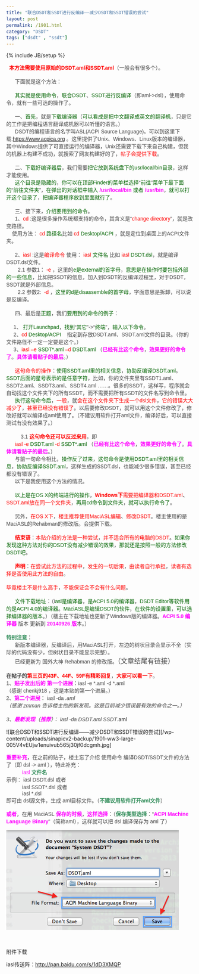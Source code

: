 ```yaml
---
title: "联合DSDT和SSDT进行反编译——减少DSDT和SSDT错误的尝试"
layout: post
permalink: /1901.html
category: "DSDT"
tags: ["dsdt" , "ssdt"]
---
```

{% include JB/setup %}

<span style="font-size: 14px;"><span style="word-wrap: break-word; color: #444444; font-family: tahoma, 'Hiragino Sans GB', 'Wenquanyi Micro Hei', 微软雅黑, Arial, Verdana, sans-serif;"> <span style="word-wrap: break-word; font-weight: bold;"> <span style="word-wrap: break-word; color: #ff0000;">本方法需要使用原始的DSDT.aml和SSDT.aml</span></span>（一般会有很多个）。<br style="word-wrap: break-word;" /><br style="word-wrap: break-word;" />      下面就是这个方法：<br style="word-wrap: break-word;" /><br style="word-wrap: break-word;" />      <span style="word-wrap: break-word; color: #006400;">其实就是使用命令</span>，<span style="word-wrap: break-word; color: #006400;">联合DSDT</span>、<span style="word-wrap: break-word; color: #006400;">SSDT进行反编译</span>（即aml->dsl），使用命令，就有一些可选的操作了。<br style="word-wrap: break-word;" /><br style="word-wrap: break-word;" />      一、<span style="word-wrap: break-word; color: #006400;">首先</span>，就是<span style="word-wrap: break-word; color: #006400;">下载编译器</span>（<span style="word-wrap: break-word; color: #006400;">可以看成是把中文翻译成英文的翻译机</span>，只是它的工作是把编程语言翻译成机器可以听懂的语言。）<br style="word-wrap: break-word;" />      DSDT的编程语言的名字叫ASL(ACPI Source Language)。可以到这里下载:<a style="word-wrap: break-word; color: #2265a9;" href="https://www.acpica.org/" target="_blank">https://www.acpica.org</a> 。这里提供了Unix、Windows、Linux版本的编译器，其中Windows提供了可直接运行的编译器，Unix还需要下载下来自己构建，但我的机器上构建不成功，就搜索了网友构建好的了，<span style="word-wrap: break-word; color: #ff0000;">帖子会提供下载</span>。<br style="word-wrap: break-word;" /><br style="word-wrap: break-word;" />      二、<span style="word-wrap: break-word; color: #006400;">下载好编译器后</span>，我们需要<span style="word-wrap: break-word; color: #006400;">把它放到系统盘下的usr/local/bin目录</span>，这样才能使用。<br style="word-wrap: break-word;" />      <span style="word-wrap: break-word; color: #006400;">这个目录是隐藏的</span>，<span style="word-wrap: break-word; color: #006400;">你可以在顶部Finder的菜单栏选择</span>“<span style="word-wrap: break-word; color: #006400;">前往</span>”<span style="word-wrap: break-word; color: #006400;">菜单下最下面的</span>“<span style="word-wrap: break-word; color: #006400;">前往文件夹</span>”，<span style="word-wrap: break-word; color: #006400;">在弹出的对话框中输入 </span><span style="word-wrap: break-word; color: #ff00ff;"><span style="word-wrap: break-word; font-weight: bold;">/usr/local/bin</span></span><span style="word-wrap: break-word; color: #006400;"> 或者 </span><span style="word-wrap: break-word; color: #ff00ff;"><span style="word-wrap: break-word; font-weight: bold;">/usr/bin</span></span>，<span style="word-wrap: break-word; color: #006400;">就可以打开这个目录了</span>，<span style="word-wrap: break-word; color: #006400;">把编译器程序放到里面就行了</span>。<br style="word-wrap: break-word;" /><br style="word-wrap: break-word;" />      三、接下来，<span style="word-wrap: break-word; color: #006400;">介绍要用到的命令</span>。<br style="word-wrap: break-word;" />      1、<span style="word-wrap: break-word; color: #ff0000;">cd</span> :这是很多操作系统都支持的命令，其含义是“<span style="word-wrap: break-word; color: #ff0000;">change directory</span>”，就是改变路径。<br style="word-wrap: break-word;" />    使用方法： <span style="word-wrap: break-word; color: #ff0000;">cd </span><span style="word-wrap: break-word; color: #006400;">路径名</span>比如 <span style="word-wrap: break-word; color: #ff0000;">cd</span> <span style="word-wrap: break-word; color: #006400;">Desktop/ACPI</span> ，就是定位到桌面上的ACPI文件夹。<br style="word-wrap: break-word;" /><br style="word-wrap: break-word;" />      2、<span style="word-wrap: break-word; color: #ff0000;">iasl</span> :这是<span style="word-wrap: break-word; color: #ff0000;">编译命令</span> 使用： <span style="word-wrap: break-word; color: #ff0000;">iasl</span> <span style="word-wrap: break-word; color: #006400;">文件名</span> 比如 <span style="word-wrap: break-word; color: #ff0000;">iasl</span> <span style="word-wrap: break-word; color: #006400;">DSDT.dsl</span>，就是编译DSDT.dsl文件。<br style="word-wrap: break-word;" />        2.1 参数1： <span style="word-wrap: break-word; color: #ff0000;">-e</span> ，这里的<span style="word-wrap: break-word; color: #006400;">e是external的首字母</span>，<span style="word-wrap: break-word; color: #006400;">意思是在操作时要包括外部的一些信息</span>，比如把SSDT的信息，加入到DSDT的反编译过程里，对于DSDT，SSDT就是外部信息。<br style="word-wrap: break-word;" />        2.2 参数2:  <span style="word-wrap: break-word; color: #ff0000;">-d</span> ，<span style="word-wrap: break-word; color: #006400;">这里的d是disassemble的首字母</span>，字面意思是拆卸，可以说是反编译。<br style="word-wrap: break-word;" /><br style="word-wrap: break-word;" />      四、最后是<span style="word-wrap: break-word; color: #006400;">正题</span>，我们<span style="word-wrap: break-word; color: #006400;">要用到的命令的例子</span>：<br style="word-wrap: break-word;" /><br style="word-wrap: break-word;" />     1、 <span style="word-wrap: break-word; color: #006400;">打开Launchpad</span>，<span style="word-wrap: break-word; color: #006400;">找到</span>“<span style="word-wrap: break-word; color: #006400;">其它</span>”->“<span style="word-wrap: break-word; color: #006400;">终端</span>”，<span style="word-wrap: break-word; color: #006400;">输入以下命令</span>。<br style="word-wrap: break-word;" />     2、<span style="word-wrap: break-word; color: #ff0000;">cd </span><span style="word-wrap: break-word; color: #006400;">Desktop/ACPI</span>    指定到存放DSDT.aml、SSDT.aml文件的目录。</span><span style="word-wrap: break-word; color: #444444; font-family: tahoma, 'Hiragino Sans GB', 'Wenquanyi Micro Hei', 微软雅黑, Arial, Verdana, sans-serif;">（你的文件路径不一定一定要是这个。）</span><span style="word-wrap: break-word; color: #444444; font-family: tahoma, 'Hiragino Sans GB', 'Wenquanyi Micro Hei', 微软雅黑, Arial, Verdana, sans-serif;"><br style="word-wrap: break-word;" />     3、<span style="word-wrap: break-word; color: #ff0000;">iasl</span> <span style="word-wrap: break-word; color: #ff0000;">–e</span> <span style="word-wrap: break-word; color: #006400;">SSDT*.aml</span> <span style="word-wrap: break-word; color: #ff0000;">–d</span> <span style="word-wrap: break-word; color: #006400;">DSDT.aml </span></span><span style="word-wrap: break-word; color: #444444; font-family: tahoma, 'Hiragino Sans GB', 'Wenquanyi Micro Hei', 微软雅黑, Arial, Verdana, sans-serif;">（<span style="word-wrap: break-word; font-weight: bold;"><span style="word-wrap: break-word; color: #ff00ff;">已经有比这个命令</span></span>，</span><span style="word-wrap: break-word; font-family: tahoma, 'Hiragino Sans GB', 'Wenquanyi Micro Hei', 微软雅黑, Arial, Verdana, sans-serif; color: #ff00ff;"><span style="word-wrap: break-word;"><span style="word-wrap: break-word; font-weight: bold;">效果更好的命令了</span></span></span><span style="word-wrap: break-word; color: #444444; font-family: tahoma, 'Hiragino Sans GB', 'Wenquanyi Micro Hei', 微软雅黑, Arial, Verdana, sans-serif;">。<span style="word-wrap: break-word; color: #ff00ff;"><span style="word-wrap: break-word; font-weight: bold;">具体</span></span></span><span style="word-wrap: break-word; font-family: tahoma, 'Hiragino Sans GB', 'Wenquanyi Micro Hei', 微软雅黑, Arial, Verdana, sans-serif; color: #ff00ff;"><span style="word-wrap: break-word;"><span style="word-wrap: break-word; font-weight: bold;">请看贴子的最后</span></span></span><span style="word-wrap: break-word; color: #444444; font-family: tahoma, 'Hiragino Sans GB', 'Wenquanyi Micro Hei', 微软雅黑, Arial, Verdana, sans-serif;">。）</span><span style="word-wrap: break-word; color: #444444; font-family: tahoma, 'Hiragino Sans GB', 'Wenquanyi Micro Hei', 微软雅黑, Arial, Verdana, sans-serif;"><br style="word-wrap: break-word;" /><br style="word-wrap: break-word;" />      <span style="word-wrap: break-word; color: #ff0000;">这句命令的操作</span>：<span style="word-wrap: break-word; color: #006400;">使用SSDT.aml里的相关信息</span>，<span style="word-wrap: break-word; color: #006400;">协助反编译DSDT.aml</span>。<span style="word-wrap: break-word; color: #006400;">SSDT后面的星号表示的是任意字符</span>，比如，你的文件夹里有SSDT1.aml、SSDT2.aml、SSDT3.aml、SSDT4.aml ……。很多的SSDT，这样写，程序就会自动找这个文件夹下的所有SSDT，而不需要把所有SSDT的文件名写到命令里。</span><span style="word-wrap: break-word; color: #444444; font-family: tahoma, 'Hiragino Sans GB', 'Wenquanyi Micro Hei', 微软雅黑, Arial, Verdana, sans-serif;"> <br style="word-wrap: break-word;" />      <span style="word-wrap: break-word; color: #006400;">执行这句命令后</span>，<span style="word-wrap: break-word; color: #ff0000;">一般</span>，就<span style="word-wrap: break-word; color: #ff0000;">会在这个文件夹下生成一个dsl文件</span>，<span style="word-wrap: break-word; color: #ff0000;">它的错误大大减少了</span>，<span style="word-wrap: break-word; color: #ff0000;">甚至已经没有错误了</span>。以后要修改DSDT，就可以用这个文件修改了，修改好就可以编译成aml使用了。（不建议用软件打开aml文件，编译好后，可以直接测试有没有效果了。）</span></span><br style="word-wrap: break-word; color: #444444; font-family: tahoma, 'Hiragino Sans GB', 'Wenquanyi Micro Hei', 微软雅黑, Arial, Verdana, sans-serif; font-size: 14px;" /><br style="word-wrap: break-word; color: #444444; font-family: tahoma, 'Hiragino Sans GB', 'Wenquanyi Micro Hei', 微软雅黑, Arial, Verdana, sans-serif; font-size: 14px;" /><span style="font-size: 14px;"><span style="word-wrap: break-word; color: #444444; font-family: tahoma, 'Hiragino Sans GB', 'Wenquanyi Micro Hei', 微软雅黑, Arial, Verdana, sans-serif;">          3.1 </span><span style="word-wrap: break-word; color: #444444; font-family: tahoma, 'Hiragino Sans GB', 'Wenquanyi Micro Hei', 微软雅黑, Arial, Verdana, sans-serif;"><span style="word-wrap: break-word; color: #ff0000;"><span style="word-wrap: break-word; font-weight: bold;">这句命令还可以反过来用</span></span></span><span style="word-wrap: break-word; color: #444444; font-family: tahoma, 'Hiragino Sans GB', 'Wenquanyi Micro Hei', 微软雅黑, Arial, Verdana, sans-serif;">，即</span></span><br style="word-wrap: break-word; color: #444444; font-family: tahoma, 'Hiragino Sans GB', 'Wenquanyi Micro Hei', 微软雅黑, Arial, Verdana, sans-serif; font-size: 14px;" /><span style="font-size: 14px;"><span style="word-wrap: break-word; color: #444444; font-family: tahoma, 'Hiragino Sans GB', 'Wenquanyi Micro Hei', 微软雅黑, Arial, Verdana, sans-serif;">      </span><span style="word-wrap: break-word; color: #444444; font-family: tahoma, 'Hiragino Sans GB', 'Wenquanyi Micro Hei', 微软雅黑, Arial, Verdana, sans-serif;"><span style="word-wrap: break-word; color: #ff0000;">iasl</span> <span style="word-wrap: break-word; color: #ff0000;">-e</span> <span style="word-wrap: break-word; color: #006400;">DSDT.aml </span><span style="word-wrap: break-word; color: #ff0000;">-d</span> <span style="word-wrap: break-word; color: #006400;">SSDT*.aml </span></span><span style="word-wrap: break-word; color: #444444; font-family: tahoma, 'Hiragino Sans GB', 'Wenquanyi Micro Hei', 微软雅黑, Arial, Verdana, sans-serif;">（<span style="word-wrap: break-word; color: #ff00ff;"><span style="word-wrap: break-word; font-weight: bold;">已经</span></span></span><span style="word-wrap: break-word; font-family: tahoma, 'Hiragino Sans GB', 'Wenquanyi Micro Hei', 微软雅黑, Arial, Verdana, sans-serif; color: #ff00ff;"><span style="word-wrap: break-word;"><span style="word-wrap: break-word; font-weight: bold;">有比这个命令</span></span></span><span style="word-wrap: break-word; color: #444444; font-family: tahoma, 'Hiragino Sans GB', 'Wenquanyi Micro Hei', 微软雅黑, Arial, Verdana, sans-serif;">，</span><span style="word-wrap: break-word; font-family: tahoma, 'Hiragino Sans GB', 'Wenquanyi Micro Hei', 微软雅黑, Arial, Verdana, sans-serif; color: #ff00ff;"><span style="word-wrap: break-word;"><span style="word-wrap: break-word; font-weight: bold;">效果更好的命令了</span></span></span><span style="word-wrap: break-word; color: #444444; font-family: tahoma, 'Hiragino Sans GB', 'Wenquanyi Micro Hei', 微软雅黑, Arial, Verdana, sans-serif;">。<span style="word-wrap: break-word; color: #ff00ff;"><span style="word-wrap: break-word; font-weight: bold;">具体</span></span></span><span style="word-wrap: break-word; font-family: tahoma, 'Hiragino Sans GB', 'Wenquanyi Micro Hei', 微软雅黑, Arial, Verdana, sans-serif; color: #ff00ff;"><span style="word-wrap: break-word;"><span style="word-wrap: break-word; font-weight: bold;">请看贴子的最后</span></span></span><span style="word-wrap: break-word; color: #444444; font-family: tahoma, 'Hiragino Sans GB', 'Wenquanyi Micro Hei', 微软雅黑, Arial, Verdana, sans-serif;">。）</span></span><br style="word-wrap: break-word; color: #444444; font-family: tahoma, 'Hiragino Sans GB', 'Wenquanyi Micro Hei', 微软雅黑, Arial, Verdana, sans-serif; font-size: 14px;" /><span style="word-wrap: break-word; color: #444444; font-family: tahoma, 'Hiragino Sans GB', 'Wenquanyi Micro Hei', 微软雅黑, Arial, Verdana, sans-serif; font-size: 14px;">      与前一句命令相比，<span style="word-wrap: break-word; color: #006400;">操作反了过来</span>，<span style="word-wrap: break-word; color: #006400;">这句命令是使用DSDT.aml里的相关信息</span>，<span style="word-wrap: break-word; color: #006400;">协助反编译SSDT.aml</span>，这样生成的SSDT.dsl，也能减少很多错误，甚至已经都没有错误了。</span><br style="word-wrap: break-word; color: #444444; font-family: tahoma, 'Hiragino Sans GB', 'Wenquanyi Micro Hei', 微软雅黑, Arial, Verdana, sans-serif; font-size: 14px;" /><span style="font-size: 14px;"><span style="word-wrap: break-word; color: #444444; font-family: tahoma, 'Hiragino Sans GB', 'Wenquanyi Micro Hei', 微软雅黑, Arial, Verdana, sans-serif;">      以下是我使用这个方法的情况。<br style="word-wrap: break-word;" /><br style="word-wrap: break-word;" />     <span style="word-wrap: break-word; color: #006400;"> 以上是在OS X的终端进行的操作</span>，<span style="word-wrap: break-word; color: #ff0000;"><span style="word-wrap: break-word; font-weight: bold;">Windows下</span>需要把编译器和</span></span><span style="word-wrap: break-word; color: #444444; font-family: tahoma, 'Hiragino Sans GB', 'Wenquanyi Micro Hei', 微软雅黑, Arial, Verdana, sans-serif;"><span style="word-wrap: break-word; color: #ff0000;">DSDT.aml</span></span><span style="word-wrap: break-word; font-family: tahoma, 'Hiragino Sans GB', 'Wenquanyi Micro Hei', 微软雅黑, Arial, Verdana, sans-serif;"><span style="word-wrap: break-word;">、</span></span><span style="word-wrap: break-word; color: #444444; font-family: tahoma, 'Hiragino Sans GB', 'Wenquanyi Micro Hei', 微软雅黑, Arial, Verdana, sans-serif;"><span style="word-wrap: break-word; color: #ff0000;">SSDT.aml放在同一个文件夹</span>，</span><span style="word-wrap: break-word; font-family: tahoma, 'Hiragino Sans GB', 'Wenquanyi Micro Hei', 微软雅黑, Arial, Verdana, sans-serif; color: #006400;"><span style="word-wrap: break-word;">再用cd命令到文件夹</span></span><span style="word-wrap: break-word; color: #444444; font-family: tahoma, 'Hiragino Sans GB', 'Wenquanyi Micro Hei', 微软雅黑, Arial, Verdana, sans-serif;">，</span><span style="word-wrap: break-word; font-family: tahoma, 'Hiragino Sans GB', 'Wenquanyi Micro Hei', 微软雅黑, Arial, Verdana, sans-serif; color: #006400;"><span style="word-wrap: break-word;">就可以执行命令了</span></span><span style="word-wrap: break-word; color: #444444; font-family: tahoma, 'Hiragino Sans GB', 'Wenquanyi Micro Hei', 微软雅黑, Arial, Verdana, sans-serif;">。</span></span><br style="word-wrap: break-word; color: #444444; font-family: tahoma, 'Hiragino Sans GB', 'Wenquanyi Micro Hei', 微软雅黑, Arial, Verdana, sans-serif; font-size: 14px;" /><br style="word-wrap: break-word; color: #444444; font-family: tahoma, 'Hiragino Sans GB', 'Wenquanyi Micro Hei', 微软雅黑, Arial, Verdana, sans-serif; font-size: 14px;" /><span style="font-size: 14px;"><span style="word-wrap: break-word; color: #444444; font-family: tahoma, 'Hiragino Sans GB', 'Wenquanyi Micro Hei', 微软雅黑, Arial, Verdana, sans-serif;">      另外，</span><span style="word-wrap: break-word; font-family: tahoma, 'Hiragino Sans GB', 'Wenquanyi Micro Hei', 微软雅黑, Arial, Verdana, sans-serif; color: #ff0000;"><span style="word-wrap: break-word;">在OS X下</span></span><span style="word-wrap: break-word; color: #444444; font-family: tahoma, 'Hiragino Sans GB', 'Wenquanyi Micro Hei', 微软雅黑, Arial, Verdana, sans-serif;">，</span><span style="word-wrap: break-word; font-family: tahoma, 'Hiragino Sans GB', 'Wenquanyi Micro Hei', 微软雅黑, Arial, Verdana, sans-serif; color: #ff0000;"><span style="word-wrap: break-word;">楼主推荐使用MaciASL编辑</span></span><span style="word-wrap: break-word; color: #444444; font-family: tahoma, 'Hiragino Sans GB', 'Wenquanyi Micro Hei', 微软雅黑, Arial, Verdana, sans-serif;">、</span><span style="word-wrap: break-word; font-family: tahoma, 'Hiragino Sans GB', 'Wenquanyi Micro Hei', 微软雅黑, Arial, Verdana, sans-serif; color: #ff0000;"><span style="word-wrap: break-word;">修改DSDT</span></span><span style="word-wrap: break-word; color: #444444; font-family: tahoma, 'Hiragino Sans GB', 'Wenquanyi Micro Hei', 微软雅黑, Arial, Verdana, sans-serif;">。楼主使用的是MaciASL的Rehabman的修改版。会提供下载。</span></span><br style="word-wrap: break-word; color: #444444; font-family: tahoma, 'Hiragino Sans GB', 'Wenquanyi Micro Hei', 微软雅黑, Arial, Verdana, sans-serif; font-size: 14px;" /><br style="word-wrap: break-word; color: #444444; font-family: tahoma, 'Hiragino Sans GB', 'Wenquanyi Micro Hei', 微软雅黑, Arial, Verdana, sans-serif; font-size: 14px;" /><span style="font-size: 14px;"><span style="word-wrap: break-word; color: #444444; font-family: tahoma, 'Hiragino Sans GB', 'Wenquanyi Micro Hei', 微软雅黑, Arial, Verdana, sans-serif;">      </span><span style="word-wrap: break-word; font-family: tahoma, 'Hiragino Sans GB', 'Wenquanyi Micro Hei', 微软雅黑, Arial, Verdana, sans-serif; color: #ff0000;"><span style="word-wrap: break-word;"><span style="word-wrap: break-word; font-weight: bold;">结束语</span></span></span><span style="word-wrap: break-word; color: #444444; font-family: tahoma, 'Hiragino Sans GB', 'Wenquanyi Micro Hei', 微软雅黑, Arial, Verdana, sans-serif;">：</span><span style="word-wrap: break-word; font-family: tahoma, 'Hiragino Sans GB', 'Wenquanyi Micro Hei', 微软雅黑, Arial, Verdana, sans-serif; color: #ff0000;"><span style="word-wrap: break-word;">本贴介绍的方法是一种尝试</span></span><span style="word-wrap: break-word; color: #444444; font-family: tahoma, 'Hiragino Sans GB', 'Wenquanyi Micro Hei', 微软雅黑, Arial, Verdana, sans-serif;">，</span><span style="word-wrap: break-word; font-family: tahoma, 'Hiragino Sans GB', 'Wenquanyi Micro Hei', 微软雅黑, Arial, Verdana, sans-serif; color: #ff0000;"><span style="word-wrap: break-word;">并不适合所有的电脑的DSDT</span></span><span style="word-wrap: break-word; color: #444444; font-family: tahoma, 'Hiragino Sans GB', 'Wenquanyi Micro Hei', 微软雅黑, Arial, Verdana, sans-serif;">。</span><span style="word-wrap: break-word; font-family: tahoma, 'Hiragino Sans GB', 'Wenquanyi Micro Hei', 微软雅黑, Arial, Verdana, sans-serif; color: #006400;"><span style="word-wrap: break-word;">如果你发现这种方法对你的DSDT没有减少错误的效果</span></span><span style="word-wrap: break-word; color: #444444; font-family: tahoma, 'Hiragino Sans GB', 'Wenquanyi Micro Hei', 微软雅黑, Arial, Verdana, sans-serif;">，</span><span style="word-wrap: break-word; font-family: tahoma, 'Hiragino Sans GB', 'Wenquanyi Micro Hei', 微软雅黑, Arial, Verdana, sans-serif; color: #006400;"><span style="word-wrap: break-word;">那就还是按照一般的方法修改DSDT吧</span></span><span style="word-wrap: break-word; color: #444444; font-family: tahoma, 'Hiragino Sans GB', 'Wenquanyi Micro Hei', 微软雅黑, Arial, Verdana, sans-serif;">。</span></span><br style="word-wrap: break-word; color: #444444; font-family: tahoma, 'Hiragino Sans GB', 'Wenquanyi Micro Hei', 微软雅黑, Arial, Verdana, sans-serif; font-size: 14px;" /><br style="word-wrap: break-word; color: #444444; font-family: tahoma, 'Hiragino Sans GB', 'Wenquanyi Micro Hei', 微软雅黑, Arial, Verdana, sans-serif; font-size: 14px;" /><span style="font-size: 14px;"><span style="word-wrap: break-word; color: #444444; font-family: tahoma, 'Hiragino Sans GB', 'Wenquanyi Micro Hei', 微软雅黑, Arial, Verdana, sans-serif;">     </span><span style="word-wrap: break-word; font-weight: bold; color: #444444; font-family: tahoma, 'Hiragino Sans GB', 'Wenquanyi Micro Hei', 微软雅黑, Arial, Verdana, sans-serif;"> <span style="word-wrap: break-word; color: #ff0000;">声明</span></span><span style="word-wrap: break-word; color: #444444; font-family: tahoma, 'Hiragino Sans GB', 'Wenquanyi Micro Hei', 微软雅黑, Arial, Verdana, sans-serif;">：</span><span style="word-wrap: break-word; font-family: tahoma, 'Hiragino Sans GB', 'Wenquanyi Micro Hei', 微软雅黑, Arial, Verdana, sans-serif; color: #ff0000;"><span style="word-wrap: break-word;">在尝试此方法的过程中</span></span><span style="word-wrap: break-word; color: #444444; font-family: tahoma, 'Hiragino Sans GB', 'Wenquanyi Micro Hei', 微软雅黑, Arial, Verdana, sans-serif;">，</span><span style="word-wrap: break-word; font-family: tahoma, 'Hiragino Sans GB', 'Wenquanyi Micro Hei', 微软雅黑, Arial, Verdana, sans-serif; color: #ff0000;"><span style="word-wrap: break-word;">发生的一切后果</span></span><span style="word-wrap: break-word; color: #444444; font-family: tahoma, 'Hiragino Sans GB', 'Wenquanyi Micro Hei', 微软雅黑, Arial, Verdana, sans-serif;">，</span><span style="word-wrap: break-word; font-family: tahoma, 'Hiragino Sans GB', 'Wenquanyi Micro Hei', 微软雅黑, Arial, Verdana, sans-serif; color: #ff0000;"><span style="word-wrap: break-word;">由读者自行承担</span></span><span style="word-wrap: break-word; color: #444444; font-family: tahoma, 'Hiragino Sans GB', 'Wenquanyi Micro Hei', 微软雅黑, Arial, Verdana, sans-serif;">，</span><span style="word-wrap: break-word; font-family: tahoma, 'Hiragino Sans GB', 'Wenquanyi Micro Hei', 微软雅黑, Arial, Verdana, sans-serif; color: #ff0000;"><span style="word-wrap: break-word;">读者有选择是否使用此方法的自由</span></span><span style="word-wrap: break-word; color: #444444; font-family: tahoma, 'Hiragino Sans GB', 'Wenquanyi Micro Hei', 微软雅黑, Arial, Verdana, sans-serif;">。</span></span><br style="word-wrap: break-word; color: #444444; font-family: tahoma, 'Hiragino Sans GB', 'Wenquanyi Micro Hei', 微软雅黑, Arial, Verdana, sans-serif; font-size: 14px;" /><br style="word-wrap: break-word; color: #444444; font-family: tahoma, 'Hiragino Sans GB', 'Wenquanyi Micro Hei', 微软雅黑, Arial, Verdana, sans-serif; font-size: 14px;" /><span style="font-size: 14px;"><span style="word-wrap: break-word; font-family: tahoma, 'Hiragino Sans GB', 'Wenquanyi Micro Hei', 微软雅黑, Arial, Verdana, sans-serif; color: #ff0000;"><span style="word-wrap: break-word;">毕竟楼主不是什么高手</span></span><span style="word-wrap: break-word; color: #444444; font-family: tahoma, 'Hiragino Sans GB', 'Wenquanyi Micro Hei', 微软雅黑, Arial, Verdana, sans-serif;">，</span><span style="word-wrap: break-word; font-family: tahoma, 'Hiragino Sans GB', 'Wenquanyi Micro Hei', 微软雅黑, Arial, Verdana, sans-serif; color: #ff0000;"><span style="word-wrap: break-word;">不能保证会不会有什么问题</span></span><span style="word-wrap: break-word; color: #444444; font-family: tahoma, 'Hiragino Sans GB', 'Wenquanyi Micro Hei', 微软雅黑, Arial, Verdana, sans-serif;">。</span></span><br style="word-wrap: break-word; color: #444444; font-family: tahoma, 'Hiragino Sans GB', 'Wenquanyi Micro Hei', 微软雅黑, Arial, Verdana, sans-serif; font-size: 14px;" /><br style="word-wrap: break-word; color: #444444; font-family: tahoma, 'Hiragino Sans GB', 'Wenquanyi Micro Hei', 微软雅黑, Arial, Verdana, sans-serif; font-size: 14px;" /><span style="font-size: 14px;"><span style="word-wrap: break-word; color: #444444; font-family: tahoma, 'Hiragino Sans GB', 'Wenquanyi Micro Hei', 微软雅黑, Arial, Verdana, sans-serif;">      </span><span style="word-wrap: break-word; font-family: tahoma, 'Hiragino Sans GB', 'Wenquanyi Micro Hei', 微软雅黑, Arial, Verdana, sans-serif; color: #006400;"><span style="word-wrap: break-word;">文件下载地址</span></span><span style="word-wrap: break-word; color: #444444; font-family: tahoma, 'Hiragino Sans GB', 'Wenquanyi Micro Hei', 微软雅黑, Arial, Verdana, sans-serif;">：（i</span><span style="word-wrap: break-word; font-family: tahoma, 'Hiragino Sans GB', 'Wenquanyi Micro Hei', 微软雅黑, Arial, Verdana, sans-serif; color: #006400;"><span style="word-wrap: break-word;">asl</span></span><span style="word-wrap: break-word; font-family: tahoma, 'Hiragino Sans GB', 'Wenquanyi Micro Hei', 微软雅黑, Arial, Verdana, sans-serif; color: #006400;"><span style="word-wrap: break-word;">是编译器</span></span><span style="word-wrap: break-word; color: #444444; font-family: tahoma, 'Hiragino Sans GB', 'Wenquanyi Micro Hei', 微软雅黑, Arial, Verdana, sans-serif;">，</span><span style="word-wrap: break-word; font-family: tahoma, 'Hiragino Sans GB', 'Wenquanyi Micro Hei', 微软雅黑, Arial, Verdana, sans-serif; color: #006400;"><span style="word-wrap: break-word;">是ACPI 5.0的编译器</span></span><span style="word-wrap: break-word; color: #444444; font-family: tahoma, 'Hiragino Sans GB', 'Wenquanyi Micro Hei', 微软雅黑, Arial, Verdana, sans-serif;">，</span><span style="word-wrap: break-word; font-family: tahoma, 'Hiragino Sans GB', 'Wenquanyi Micro Hei', 微软雅黑, Arial, Verdana, sans-serif; color: #006400;"><span style="word-wrap: break-word;">DSDT Editor等软件用的是ACPI 4.0的编译器</span></span><span style="word-wrap: break-word; color: #444444; font-family: tahoma, 'Hiragino Sans GB', 'Wenquanyi Micro Hei', 微软雅黑, Arial, Verdana, sans-serif;">。</span><span style="word-wrap: break-word; font-family: tahoma, 'Hiragino Sans GB', 'Wenquanyi Micro Hei', 微软雅黑, Arial, Verdana, sans-serif; color: #006400;"><span style="word-wrap: break-word;">MaciASL是编辑DSDT的软件</span></span><span style="word-wrap: break-word; color: #444444; font-family: tahoma, 'Hiragino Sans GB', 'Wenquanyi Micro Hei', 微软雅黑, Arial, Verdana, sans-serif;">，</span><span style="word-wrap: break-word; font-family: tahoma, 'Hiragino Sans GB', 'Wenquanyi Micro Hei', 微软雅黑, Arial, Verdana, sans-serif; color: #006400;"><span style="word-wrap: break-word;">在软件的设置里</span></span><span style="word-wrap: break-word; color: #444444; font-family: tahoma, 'Hiragino Sans GB', 'Wenquanyi Micro Hei', 微软雅黑, Arial, Verdana, sans-serif;">，</span><span style="word-wrap: break-word; font-family: tahoma, 'Hiragino Sans GB', 'Wenquanyi Micro Hei', 微软雅黑, Arial, Verdana, sans-serif; color: #006400;"><span style="word-wrap: break-word;">可以选择编译器的版本</span></span><span style="word-wrap: break-word; color: #444444; font-family: tahoma, 'Hiragino Sans GB', 'Wenquanyi Micro Hei', 微软雅黑, Arial, Verdana, sans-serif;">。）（楼主在下载地址也更新了Windows版的编译器。</span><span style="word-wrap: break-word; font-family: tahoma, 'Hiragino Sans GB', 'Wenquanyi Micro Hei', 微软雅黑, Arial, Verdana, sans-serif; color: #ff00ff;"><span style="word-wrap: break-word;"><span style="word-wrap: break-word;"><span style="word-wrap: break-word; font-weight: bold;">ACPI 5.0 编译器</span></span></span></span><span style="word-wrap: break-word; color: #444444; font-family: tahoma, 'Hiragino Sans GB', 'Wenquanyi Micro Hei', 微软雅黑, Arial, Verdana, sans-serif;"><span style="word-wrap: break-word;"> 版本 更新到 </span></span><span style="word-wrap: break-word; font-family: tahoma, 'Hiragino Sans GB', 'Wenquanyi Micro Hei', 微软雅黑, Arial, Verdana, sans-serif; color: #ff00ff;"><span style="word-wrap: break-word;"><span style="word-wrap: break-word; font-weight: bold;"><span style="word-wrap: break-word;">20140926</span><span style="word-wrap: break-word;"> 版</span></span></span></span><span style="word-wrap: break-word; color: #444444; font-family: tahoma, 'Hiragino Sans GB', 'Wenquanyi Micro Hei', 微软雅黑, Arial, Verdana, sans-serif;"><span style="word-wrap: break-word;">本。</span></span><span style="word-wrap: break-word; color: #444444; font-family: tahoma, 'Hiragino Sans GB', 'Wenquanyi Micro Hei', 微软雅黑, Arial, Verdana, sans-serif;">）<br style="word-wrap: break-word;" /></span></span><br style="word-wrap: break-word; color: #444444; font-family: tahoma, 'Hiragino Sans GB', 'Wenquanyi Micro Hei', 微软雅黑, Arial, Verdana, sans-serif; font-size: 14px;" /><span style="font-size: 14px;"><span style="word-wrap: break-word; color: #444444; font-family: tahoma, 'Hiragino Sans GB', 'Wenquanyi Micro Hei', 微软雅黑, Arial, Verdana, sans-serif;"><span style="word-wrap: break-word; color: #2e8b57;"><span style="word-wrap: break-word; font-weight: bold;">特别注意</span></span></span><span style="word-wrap: break-word; color: #444444; font-family: tahoma, 'Hiragino Sans GB', 'Wenquanyi Micro Hei', 微软雅黑, Arial, Verdana, sans-serif;">：</span></span><br style="word-wrap: break-word; color: #444444; font-family: tahoma, 'Hiragino Sans GB', 'Wenquanyi Micro Hei', 微软雅黑, Arial, Verdana, sans-serif; font-size: 14px;" /><span style="word-wrap: break-word; color: #444444; font-family: tahoma, 'Hiragino Sans GB', 'Wenquanyi Micro Hei', 微软雅黑, Arial, Verdana, sans-serif; font-size: 14px;">      新版本编译器，反编译后，用MaciASL打开，左边的树状目录会显示不全（实际的代码没有少，但树状目录不能显示完整）。</span><br style="word-wrap: break-word; color: #444444; font-family: tahoma, 'Hiragino Sans GB', 'Wenquanyi Micro Hei', 微软雅黑, Arial, Verdana, sans-serif; font-size: 14px;" /><span style="font-size: 14px;"><span style="word-wrap: break-word; color: #444444; font-family: tahoma, 'Hiragino Sans GB', 'Wenquanyi Micro Hei', 微软雅黑, Arial, Verdana, sans-serif;">      已经更新为 国外大神 Rehabman 的修改版。</span><span style="word-wrap: break-word; color: #444444; font-family: tahoma, 'Hiragino Sans GB', 'Wenquanyi Micro Hei', 微软雅黑, Arial, Verdana, sans-serif;"><span style="font-size: large;">（文章结尾有链接）</span></span><span style="word-wrap: break-word; color: #444444; font-family: tahoma, 'Hiragino Sans GB', 'Wenquanyi Micro Hei', 微软雅黑, Arial, Verdana, sans-serif;"><br style="word-wrap: break-word;" /></span></span><br style="word-wrap: break-word; color: #444444; font-family: tahoma, 'Hiragino Sans GB', 'Wenquanyi Micro Hei', 微软雅黑, Arial, Verdana, sans-serif; font-size: 14px;" /><span style="font-size: 14px;"><span style="word-wrap: break-word; color: #444444; font-family: tahoma, 'Hiragino Sans GB', 'Wenquanyi Micro Hei', 微软雅黑, Arial, Verdana, sans-serif;"><span style="word-wrap: break-word; font-weight: bold;">在帖子的<span style="word-wrap: break-word; color: #ff0000;">第三页的43F、44F、59F有精彩回复</span></span>，<span style="word-wrap: break-word; color: #ff0000;"><span style="word-wrap: break-word; font-weight: bold;">大家可以看一下</span></span>。</span><span style="word-wrap: break-word; color: #444444; font-family: tahoma, 'Hiragino Sans GB', 'Wenquanyi Micro Hei', 微软雅黑, Arial, Verdana, sans-serif;"><br style="word-wrap: break-word;" /></span><span style="word-wrap: break-word; color: #444444; font-family: tahoma, 'Hiragino Sans GB', 'Wenquanyi Micro Hei', 微软雅黑, Arial, Verdana, sans-serif;">1、</span><span style="word-wrap: break-word; font-family: tahoma, 'Hiragino Sans GB', 'Wenquanyi Micro Hei', 微软雅黑, Arial, Verdana, sans-serif; color: #ff00ff;"><span style="word-wrap: break-word;"><span style="word-wrap: break-word; font-weight: bold;">贴子发出后的 第一个进展</span></span></span><span style="word-wrap: break-word; color: #444444; font-family: tahoma, 'Hiragino Sans GB', 'Wenquanyi Micro Hei', 微软雅黑, Arial, Verdana, sans-serif;">：iasl -e *.aml -d *.aml</span></span><br style="word-wrap: break-word; color: #444444; font-family: tahoma, 'Hiragino Sans GB', 'Wenquanyi Micro Hei', 微软雅黑, Arial, Verdana, sans-serif; font-size: 14px;" /><span style="font-size: 14px;"><span style="word-wrap: break-word; color: #444444; font-family: tahoma, 'Hiragino Sans GB', 'Wenquanyi Micro Hei', 微软雅黑, Arial, Verdana, sans-serif;">（感谢 chenkj918 ，这是本贴的第一个进展。）</span><span style="word-wrap: break-word; color: #444444; font-family: tahoma, 'Hiragino Sans GB', 'Wenquanyi Micro Hei', 微软雅黑, Arial, Verdana, sans-serif;"><br style="word-wrap: break-word;" />2、<span style="word-wrap: break-word; color: #ff00ff;"><span style="word-wrap: break-word; font-weight: bold;">第二个进展</span></span>： iasl -da *.aml<br style="word-wrap: break-word;" />（感谢 zmman 告诉楼主他的新发现。这是目前减少错误最有效的命令之一。）</span><span style="word-wrap: break-word; color: #444444; font-family: tahoma, 'Hiragino Sans GB', 'Wenquanyi Micro Hei', 微软雅黑, Arial, Verdana, sans-serif;"><br style="word-wrap: break-word;" /></span></span><br style="word-wrap: break-word; color: #444444; font-family: tahoma, 'Hiragino Sans GB', 'Wenquanyi Micro Hei', 微软雅黑, Arial, Verdana, sans-serif; font-size: 14px;" /><span style="font-size: 14px;"><span style="word-wrap: break-word; color: #444444; font-family: tahoma, 'Hiragino Sans GB', 'Wenquanyi Micro Hei', 微软雅黑, Arial, Verdana, sans-serif;">3、<span style="word-wrap: break-word; color: #ff00ff;"><span style="word-wrap: break-word; font-weight: bold;">最新发现</span></span>（<span style="word-wrap: break-word; color: #ff00ff;"><span style="word-wrap: break-word; font-weight: bold;">推荐</span></span>）： iasl -da DSDT.aml SSDT*.aml</span></span>

![联合DSDT和SSDT进行反编译——减少DSDT和SSDT错误的尝试][/wp-content/uploads/sinapicv2-backup/1901-ww3-large-005V4vEUjw1enuivub565j30jf0dcgmh.jpg]

<p style="word-wrap: break-word; margin: 0px; padding: 0px; color: #444444; font-family: tahoma, 'Hiragino Sans GB', 'Wenquanyi Micro Hei', 微软雅黑, Arial, Verdana, sans-serif; font-size: 14px;" align="left">
  <span style="font-size: 14px;"><span style="word-wrap: break-word;"><span style="word-wrap: break-word;"><span style="word-wrap: break-word; color: #ff00ff;"><span style="word-wrap: break-word; font-weight: bold;">重要补充</span></span></span></span>，<span style="word-wrap: break-word;">在之前的贴子，楼主忘了介绍 使用命令 编译DSDT/SSDT文件的方法了（即 dsl -> aml ），特此补充：<br style="word-wrap: break-word;" />           <span style="word-wrap: break-word; color: #ff00ff;"><span style="word-wrap: break-word;">iasl</span></span> <span style="word-wrap: break-word; color: #2e8b57;"><span style="word-wrap: break-word;"><span style="word-wrap: break-word; font-weight: bold;">文件名</span></span></span><br style="word-wrap: break-word;" />示例： iasl DSDT.dsl 或者<br style="word-wrap: break-word;" />           iasl SSDT*.dsl 或者<br style="word-wrap: break-word;" />           iasl *.dsl<br style="word-wrap: break-word;" />即可由 dsl源文件，生成 aml目标文件。（<span style="word-wrap: break-word; color: #2e8b57;"><span style="word-wrap: break-word;"><span style="word-wrap: break-word; font-weight: bold;">不建议用软件打开aml文件</span></span></span>）</span></span><br style="word-wrap: break-word;" /><br style="word-wrap: break-word;" /><span style="font-size: 14px;"><span style="word-wrap: break-word;"><span style="word-wrap: break-word;"><span style="word-wrap: break-word; color: #ff00ff;"><span style="word-wrap: break-word; font-weight: bold;">或者</span></span></span></span>，<span style="word-wrap: break-word;">在用 MaciASL <span style="word-wrap: break-word; color: #ff00ff;"><span style="word-wrap: break-word;"><span style="word-wrap: break-word; font-weight: bold;">保存的时候</span></span></span>，<span style="word-wrap: break-word; color: #ff00ff;"><span style="word-wrap: break-word;"><span style="word-wrap: break-word; font-weight: bold;">这样选择</span></span></span>：（<span style="word-wrap: break-word; color: #2e8b57;"><span style="word-wrap: break-word; font-weight: bold;">保存类型选择</span></span>：“<span style="word-wrap: break-word; color: #ff00ff;"><span style="word-wrap: break-word; font-weight: bold;">ACPI Machine Language Binary</span></span>”（简称aml），这样就可以把 dsl 编译保存为 aml 了）</span></span>
</p>

![](/wp-content/uploads/sinapicv2-backup/1901-ww3-large-005V4vEUjw1enuivw2kmuj30cx07gmyg.jpg)

<p style="word-wrap: break-word; margin: 0px; padding: 0px; color: #444444; font-family: tahoma, 'Hiragino Sans GB', 'Wenquanyi Micro Hei', 微软雅黑, Arial, Verdana, sans-serif; font-size: 14px;" align="center">
  <p>
    &nbsp;
  </p>
  

附件下载

iasl传送阵：http://pan.baidu.com/s/1dD3XMQP

